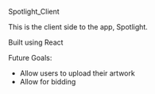 Spotlight_Client

This is the client side to the app, Spotlight.

Built using React

Future Goals:
- Allow users to upload their artwork
- Allow for bidding